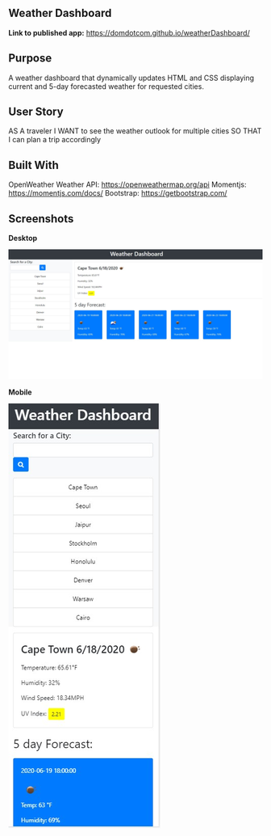 ## Weather Dashboard

**Link to published app:** https://domdotcom.github.io/weatherDashboard/

## Purpose

A weather dashboard that dynamically updates HTML and CSS displaying current and 5-day forecasted weather for requested cities.

## User Story
AS A traveler
I WANT to see the weather outlook for multiple cities
SO THAT I can plan a trip accordingly


## Built With
OpenWeather Weather API: https://openweathermap.org/api
Momentjs: https://momentjs.com/docs/
Bootstrap: https://getbootstrap.com/



## Screenshots
**Desktop**

![](https://github.com/domdotcom/weatherDashboard/blob/master/Assets/desktop.jpg)

**Mobile**

![](https://github.com/domdotcom/weatherDashboard/blob/master/Assets/mobile.jpg)



